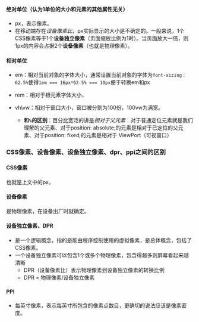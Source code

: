 #### 绝对单位（认为1单位的大小和元素的其他属性无关）
  * px，表示像素。
  * 在移动端存在*设备像素比*，px实际显示的大小是不确定的。一般来说，1个CSS像素等于1个**设备独立像素**（页面缩放比例为1时）。当页面放大一倍，则1px的内容会占据2个**设备像素**（也就是物理像素）。

#### 相对单位
  * em：相对当前对象的字体大小，通常设置当前对象的字体为`font-sizing：62.5%`使得`1em === 16px*62.5% === 10px`便于转换em和px

  * rem：相对于根元素字体大小，

  * vh\vw：相对于窗口大小，窗口被分割为100份，100vw为满宽。

    * **和`%`的区别**：百分比宽泛的讲是*相对于父元素*：对于普通定位元素就是我们理解的父元素、对于position: absolute;的元素是相对于已定位的父元素、对于position: fixed;的元素是相对于 ViewPort（可视窗口）

### CSS像素、设备像素、设备独立像素、dpr、ppi之间的区别

#### CSS像素
  也就是上文中的px。

#### 设备像素
  是物理像素，在设备出厂时就确定。

#### 设备独立像素、DPR
  * 是一个逻辑概念，指的是能由程序控制使用的虚拟像素，是总体概念，包括了CSS像素。
  * 一个设备独立像素可以包含1个或多个物理像素，包含得越多则屏幕看起来越清晰
    - DPR（设备像素比）表示物理像素到设备独立像素的转换比例
    - DPR = 物理像素/设备独立像素

#### PPI
  * 每英寸像素，表示每英寸所包含的像素点数目，更确切的说法应该是像素密度。